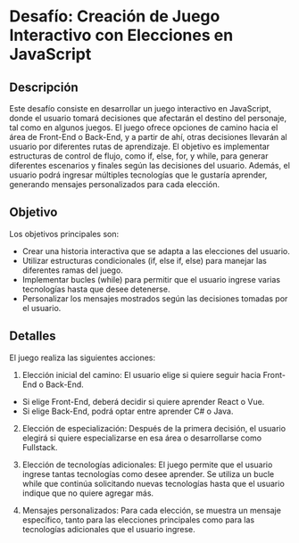 # Desafío: Creación de Juego Interactivo con Elecciones en JavaScript

## Descripción

Este desafío consiste en desarrollar un juego interactivo en JavaScript, donde el usuario tomará decisiones que afectarán el destino del personaje, tal como en algunos juegos. El juego ofrece opciones de camino hacia el área de Front-End o Back-End, y a partir de ahí, otras decisiones llevarán al usuario por diferentes rutas de aprendizaje. El objetivo es implementar estructuras de control de flujo, como if, else, for, y while, para generar diferentes escenarios y finales según las decisiones del usuario. Además, el usuario podrá ingresar múltiples tecnologías que le gustaría aprender, generando mensajes personalizados para cada elección.

## Objetivo

Los objetivos principales son:

* Crear una historia interactiva que se adapta a las elecciones del usuario.
* Utilizar estructuras condicionales (if, else if, else) para manejar las diferentes ramas del juego.
* Implementar bucles (while) para permitir que el usuario ingrese varias tecnologías hasta que desee detenerse.
* Personalizar los mensajes mostrados según las decisiones tomadas por el usuario.

## Detalles

El juego realiza las siguientes acciones:

1. Elección inicial del camino: El usuario elige si quiere seguir hacia Front-End o Back-End.

* Si elige Front-End, deberá decidir si quiere aprender React o Vue.
* Si elige Back-End, podrá optar entre aprender C# o Java.

2. Elección de especialización: Después de la primera decisión, el usuario elegirá si quiere especializarse en esa área o desarrollarse como Fullstack.

3. Elección de tecnologías adicionales: El juego permite que el usuario ingrese tantas tecnologías como desee aprender. Se utiliza un bucle while que continúa solicitando nuevas tecnologías hasta que el usuario indique que no quiere agregar más.

4. Mensajes personalizados: Para cada elección, se muestra un mensaje específico, tanto para las elecciones principales como para las tecnologías adicionales que el usuario ingrese.